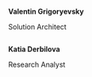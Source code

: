 <div class="two-columns">

<div class="column">

<p style="font-weight: bold">Valentin Grigoryevsky</p>
<p>Solution Architect</p>

</div>

<div class="column">

<p style="font-weight: bold">Katia Derbilova</p>
<p>Research Analyst</p>

</div>

</div>